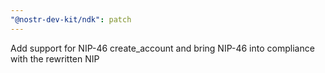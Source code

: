 ```yaml
---
"@nostr-dev-kit/ndk": patch
---
```


Add support for NIP-46 create_account and bring NIP-46 into compliance with the rewritten NIP
